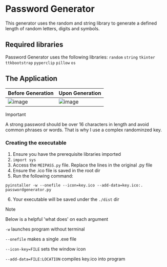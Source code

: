 # Password Generator

 This generator uses the random and string library to generate a defined length of random letters, digits and symbols.

## Required libraries
Password Generator uses the following libraries:
`random`
`string`
`tkinter`
`ttkbootstrap`
`pyperclip`
`pillow`
`os`

## The Application

| Before Generation  | Upon Generation |
| ------------- | ------------- |
| ![image](https://github.com/user-attachments/assets/dd74f5ef-8af1-4331-8050-267f0145a526) | ![image](https://github.com/user-attachments/assets/524c67c7-a178-48d4-a863-b20012792b52)  |

> [!IMPORTANT]
> A strong password should be over 16 characters in length and avoid common phrases or words. That is why I use a complex randominzed key.

### Creating the executable
1) Ensure you have the prerequisite libraries imported
2) `import sys`
3) Access the ```MEIPASS.py``` file. Replace the lines in the original .py file
4) Ensure the .ico file is saved in the root dir
5) Run the following command:
   
``` pyinstaller -w --onefile --icon=key.ico --add-data=key.ico:. passwordgenerator.py ```

6) Your executable will be saved under the ```./dist``` dir
   
> [!NOTE]
> Below is a helpful 'what does' on each argument

```-w``` launches program without terminal

```--onefile``` makes a single .exe file

```--icon-key=FILE``` sets the window icon

```--add-data=FILE:LOCATION``` compiles key.ico into program
